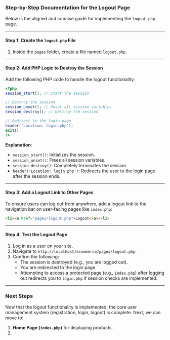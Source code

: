 ### Step-by-Step Documentation for the Logout Page

Below is the aligned and concise guide for implementing the `logout.php` page.

---

#### Step 1: Create the `logout.php` File
1. Inside the `pages` folder, create a file named `logout.php`.

---

#### Step 2: Add PHP Logic to Destroy the Session
Add the following PHP code to handle the logout functionality:

```php
<?php
session_start(); // Start the session

// Destroy the session
session_unset(); // Unset all session variables
session_destroy(); // Destroy the session

// Redirect to the login page
header('Location: login.php');
exit();
?>
```

**Explanation**:
- `session_start()`: Initializes the session.
- `session_unset()`: Frees all session variables.
- `session_destroy()`: Completely terminates the session.
- `header('Location: login.php')`: Redirects the user to the login page after the session ends.

---

#### Step 3: Add a Logout Link to Other Pages
To ensure users can log out from anywhere, add a logout link to the navigation bar on user-facing pages like `index.php`:

```html
<li><a href="pages/logout.php">Logout</a></li>
```

---

#### Step 4: Test the Logout Page
1. Log in as a user on your site.
2. Navigate to `http://localhost/ecommerce/pages/logout.php`.
3. Confirm the following:
   - The session is destroyed (e.g., you are logged out).
   - You are redirected to the login page.
   - Attempting to access a protected page (e.g., `index.php`) after logging out redirects you to `login.php` if session checks are implemented.

---

### Next Steps
Now that the logout functionality is implemented, the core user management system (registration, login, logout) is complete. Next, we can move to:
1. **Home Page (`index.php`)** for displaying products.
2. 
